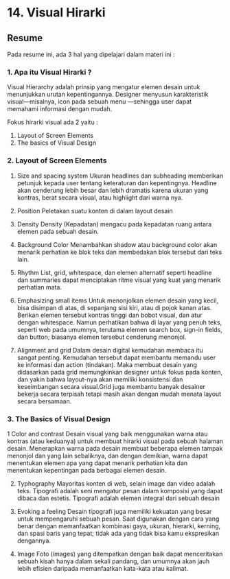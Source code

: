 # 14. Visual Hirarki

## Resume
Pada resume ini, ada 3 hal yang dipelajari dalam materi ini :

### 1. Apa itu Visual Hirarki ?

Visual Hierarchy adalah prinsip yang mengatur elemen desain untuk 
menunjukkan urutan kepentingannya. Designer menyusun karakteristik 
visual—misalnya, icon pada sebuah menu —sehingga user dapat memahami 
informasi dengan mudah.

Fokus hirarki visual ada 2 yaitu :
1. Layout of Screen Elements
2. The basics of Visual Design


### 2. Layout of Screen Elements
1. Size and spacing system
Ukuran headlines dan subheading memberikan petunjuk kepada user tentang 
keteraturan dan kepentingnya. Headline akan cenderung lebih besar dan lebih 
dramatis karena ukuran yang kontras, berat secara visual, atau highlight dari warna nya.

2. Position
Peletakan suatu konten di dalam layout desain

3. Density
Density (Kepadatan) mengacu pada kepadatan ruang antara elemen pada sebuah desain.


4. Background Color
Menambahkan shadow atau background color akan menarik perhatian ke blok teks dan
membedakan blok tersebut dari teks lain.

5. Rhythm
List, grid, whitespace, dan elemen alternatif seperti headline dan summaries dapat 
menciptakan ritme visual yang kuat yang menarik perhatian mata.

6. Emphasizing small items
Untuk menonjolkan elemen desain yang kecil, bisa disimpan di atas, di sepanjang sisi kiri, 
atau di pojok kanan atas. Berikan elemen tersebut kontras tinggi dan bobot visual, dan atur dengan whitespace.
Namun perhatikan bahwa di layar yang penuh teks, seperti web pada umumnya, terutama elemen search box, sign-in fields, 
dan button; biasanya elemen tersebut cenderung menonjol.

7. Alignment and grid
Dalam desain digital kemudahan membaca itu sangat penting. Kemudahan tersebut dapat membantu 
memandu user ke informasi dan action (tindakan). Maka membuat desain yang didasarkan pada grid 
memungkinkan designer untuk fokus pada konten, dan yakin bahwa layout-nya akan memiliki konsistensi
dan keseimbangan secara visual.Grid juga membantu banyak desainer bekerja secara terpisah tetapi masih 
akan dengan mudah menata layout secara bersamaan.


### 3. The Basics of Visual Design

1 Color and contrast
Desain visual yang baik menggunakan warna atau kontras (atau keduanya) untuk membuat 
hirarki visual pada sebuah halaman desain. Menerapkan warna pada desain membuat beberapa 
elemen tampak menonjol dan yang lain sebaliknya, dan dengan demikian, warna dapat menentukan 
elemen apa yang dapat menarik perhatian kita dan menentukan kepentingan pada berbagai elemen desain.

2. Typhography
Mayoritas konten di web, selain image dan  video adalah teks.
Tipografi adalah seni mengatur pesan dalam komposisi yang dapat dibaca dan estetis. 
Tipografi adalah elemen integral dari sebuah desain

3. Evoking a feeling
Desain tipografi juga memiliki kekuatan yang besar untuk mempengaruhi sebuah pesan. 
Saat digunakan dengan cara yang benar dengan memanfaatkan kombinasi gaya, ukuran, hierarki, 
kerning, dan spasi baris yang tepat; tidak ada yang tidak bisa kamu ekspresikan dengannya. 

4. Image
Foto (images) yang ditempatkan dengan baik dapat menceritakan sebuah kisah hanya 
dalam sekali pandang, dan umumnya akan jauh lebih efisien daripada memanfaatkan 
kata-kata atau kalimat.
